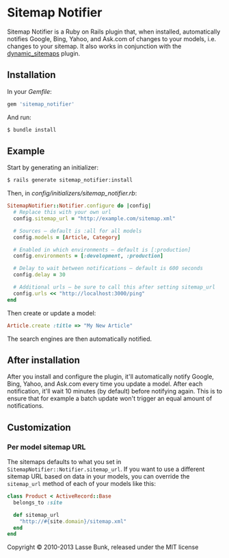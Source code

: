 Sitemap Notifier
================

Sitemap Notifier is a Ruby on Rails plugin that, when installed, automatically notifies Google, Bing, Yahoo, and Ask.com of changes to your models, i.e. changes to your sitemap. It also works in conjunction with the [dynamic_sitemaps](https://github.com/lassebunk/dynamic_sitemaps) plugin.

Installation
------------

In your *Gemfile*:

```ruby
gem 'sitemap_notifier'
```
  
And run:

```bash
$ bundle install
```

Example
-------

Start by generating an initializer:

```bash
$ rails generate sitemap_notifier:install
```

Then, in *config/initializers/sitemap_notifier.rb*:

```ruby
SitemapNotifier::Notifier.configure do |config|
  # Replace this with your own url
  config.sitemap_url = "http://example.com/sitemap.xml"

  # Sources – default is :all for all models
  config.models = [Article, Category]

  # Enabled in which environments – default is [:production]
  config.environments = [:development, :production]

  # Delay to wait between notifications – default is 600 seconds
  config.delay = 30

  # Additional urls – be sure to call this after setting sitemap_url
  config.urls << "http://localhost:3000/ping"
end
```

Then create or update a model:

```ruby
Article.create :title => "My New Article"
```

The search engines are then automatically notified.

After installation
------------------

After you install and configure the plugin, it'll automatically notify Google, Bing, Yahoo, and Ask.com every time you update a model. After each notification, it'll wait 10 minutes (by default) before notifying again. This is to ensure that for example a batch update won't trigger an equal amount of notifications.

Customization
-------------

### Per model sitemap URL

The sitemaps defaults to what you set in `SitemapNotifier::Notifier.sitemap_url`. If you want to use a different sitemap URL based on data in your models, you can override the `sitemap_url` method of each of your models like this:

```ruby
class Product < ActiveRecord::Base
  belongs_to :site

  def sitemap_url
    "http://#{site.domain}/sitemap.xml"
  end
end
```

Copyright &copy; 2010-2013 Lasse Bunk, released under the MIT license
